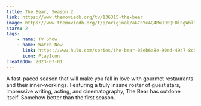 ```yaml
---
title: The Bear, Season 2
link: https://www.themoviedb.org/tv/136315-the-bear
image: https://www.themoviedb.org/t/p/original/aGChYeAQ4MuJORQFDlngWhl9sC6.jpg
stars: 2
tags:
    - name: TV Show
    - name: Watch Now
      link: https://www.hulu.com/series/the-bear-05eb6a8e-90ed-4947-8c0b-e6536cbddd5f
      icon: PlayIcon
createdOn: 2023-07-01
---
```


A fast-paced season that will make you fall in love with gourmet restaurants and their
inner-workings. Featuring a truly insane roster of guest stars, impressive writing, acting, and
cinematography, The Bear has outdone itself. Somehow better than the first season.

